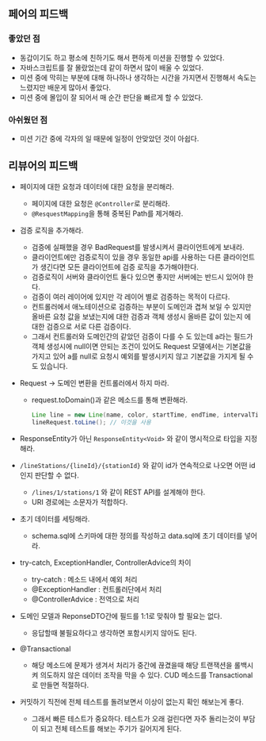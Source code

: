 ## 페어의 피드백

### 좋았던 점

- 동갑이기도 하고 평소에 친하기도 해서 편하게 미션을 진행할 수 있었다.
- 자바스크립트를 잘 몰랐었는데 같이 하면서 많이 배울 수 있었다.
- 미션 중에 막히는 부분에 대해 하나하나 생각하는 시간을 가지면서 진행해서 속도는 느렸지만 배운게 많아서 좋았다.
- 미션 중에 몰입이 잘 되어서 매 순간 판단을 빠르게 할 수 있었다.



### 아쉬웠던 점

- 미션 기간 중에 각자의 일 때문에 일정이 안맞았던 것이 아쉽다.



## 리뷰어의 피드백

- 페이지에 대한 요청과 데이터에 대한 요청을 분리해라.

  - 페이지에 대한 요청은 `@Controller`로 분리해라.
  - `@ResquestMapping`을 통해 중복된 Path를 제거해라.

- 검증 로직을 추가해라.

  - 검증에 실패했을 경우 BadRequest를 발생시켜서 클라이언트에게 보내라.
  - 클라이언트에만 검증로직이 있을 경우 동일한 api를 사용하는 다른 클라이언트가 생긴다면 모든 클라이언트에 검증 로직을 추가해야한다.
  - 검증로직이 서버와 클라이언트 둘다 있으면 좋지만 서버에는 반드시 있어야 한다.
  - 검증이 여러 레이어에 있지만 각 레이어 별로 검증하는 목적이 다르다.
  - 컨트롤러에서 애노테이션으로 검증하는 부분이 도메인과 겹쳐 보일 수 있지만 올바른 요청 값을 보냈는지에 대한 검증과 객체 생성시 올바른 값이 있는지 에 대한 검증으로 서로 다른 검증이다.
  - 그래서 컨트롤러와 도메인간의 같았던 검증이 다를 수 도 있는데 a라는 필드가 객체 생성시에 null이면 안되는 조건이 있어도 Request 모델에서는 기본값을 가지고 있어 a를 null로 요청시 예외를 발생시키지 않고 기본값을 가지게 될 수도 있습니다.

- Request -> 도메인 변환을 컨트롤러에서 하지 마라.

  - request.toDomain()과 같은 메소드를 통해 변환해라.
    ```java
    Line line = new Line(name, color, startTime, endTime, intervalTime); // 이것 보다는
    lineRequest.toLine(); // 이것을 사용
    ```

- ResponseEntity가 아닌 `ResponseEntity<Void>` 와 같이 명시적으로 타입을 지정해라.

- `/lineStations/{lineId}/{stationId}` 와 같이 id가 연속적으로 나오면 어떤 id인지 판단할 수 없다.
  - `/lines/1/stations/1` 와 같이 REST API를 설계해야 한다.
  - URI 경로에는 소문자가 적합하다.
- 초기 데이터를 세팅해라.
  -  schema.sql에 스키마에 대한 정의를 작성하고 data.sql에 초기 데이터를 넣어라.
- try-catch, ExceptionHandler, ControllerAdvice의 차이
  - try-catch : 메소드 내에서 예외 처리
  - @ExceptionHandler : 컨트롤러단에서 처리
  - @ControllerAdvice : 전역으로 처리
- 도메인 모델과 ReponseDTO간에 필드를 1:1로 맞춰야 할 필요는 없다.
  - 응답할때 불필요하다고 생각하면 포함시키지 않아도 된다.
- @Transactional
  - 해당 메소드에 문제가 생겨서 처리가 중간에 끊겼을때 해당 트랜잭션을 롤백시켜 의도하지 않은 데이터 조작을 막을 수 있다. CUD 메소드를 Transactional로 만들면 적절하다.
- 커밋하기 직전에 전체 테스트를 돌려보면서 이상이 없는지 확인 해보는게 좋다.
  - 그래서 빠른 테스트가 중요하다. 테스트가 오래 걸린다면 자주 돌리는것이 부담이 되고 전체 테스트를 해보는 주기가 길어지게 된다.